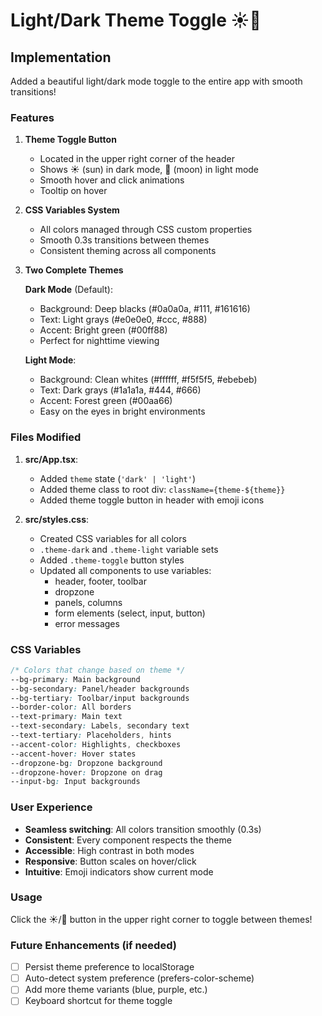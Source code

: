 # Light/Dark Theme Toggle ☀️🌙

## Implementation
Added a beautiful light/dark mode toggle to the entire app with smooth transitions!

### Features
1. **Theme Toggle Button** 
   - Located in the upper right corner of the header
   - Shows ☀️ (sun) in dark mode, 🌙 (moon) in light mode
   - Smooth hover and click animations
   - Tooltip on hover

2. **CSS Variables System**
   - All colors managed through CSS custom properties
   - Smooth 0.3s transitions between themes
   - Consistent theming across all components

3. **Two Complete Themes**

   **Dark Mode** (Default):
   - Background: Deep blacks (#0a0a0a, #111, #161616)
   - Text: Light grays (#e0e0e0, #ccc, #888)
   - Accent: Bright green (#00ff88)
   - Perfect for nighttime viewing

   **Light Mode**:
   - Background: Clean whites (#ffffff, #f5f5f5, #ebebeb)
   - Text: Dark grays (#1a1a1a, #444, #666)
   - Accent: Forest green (#00aa66)
   - Easy on the eyes in bright environments

### Files Modified

1. **src/App.tsx**:
   - Added `theme` state (`'dark' | 'light'`)
   - Added theme class to root div: `className={theme-${theme}}`
   - Added theme toggle button in header with emoji icons

2. **src/styles.css**:
   - Created CSS variables for all colors
   - `.theme-dark` and `.theme-light` variable sets
   - Added `.theme-toggle` button styles
   - Updated all components to use variables:
     - header, footer, toolbar
     - dropzone
     - panels, columns
     - form elements (select, input, button)
     - error messages

### CSS Variables
```css
/* Colors that change based on theme */
--bg-primary: Main background
--bg-secondary: Panel/header backgrounds
--bg-tertiary: Toolbar/input backgrounds
--border-color: All borders
--text-primary: Main text
--text-secondary: Labels, secondary text
--text-tertiary: Placeholders, hints
--accent-color: Highlights, checkboxes
--accent-hover: Hover states
--dropzone-bg: Dropzone background
--dropzone-hover: Dropzone on drag
--input-bg: Input backgrounds
```

### User Experience
- **Seamless switching**: All colors transition smoothly (0.3s)
- **Consistent**: Every component respects the theme
- **Accessible**: High contrast in both modes
- **Responsive**: Button scales on hover/click
- **Intuitive**: Emoji indicators show current mode

### Usage
Click the ☀️/🌙 button in the upper right corner to toggle between themes!

### Future Enhancements (if needed)
- [ ] Persist theme preference to localStorage
- [ ] Auto-detect system preference (prefers-color-scheme)
- [ ] Add more theme variants (blue, purple, etc.)
- [ ] Keyboard shortcut for theme toggle
